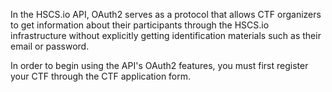 In the HSCS.io API, OAuth2 serves as a protocol that allows CTF organizers to get information about their participants through the HSCS.io infrastructure without explicitly getting identification materials such as their email or password.

In order to begin using the API's OAuth2 features, you must first register your CTF through the CTF application form.